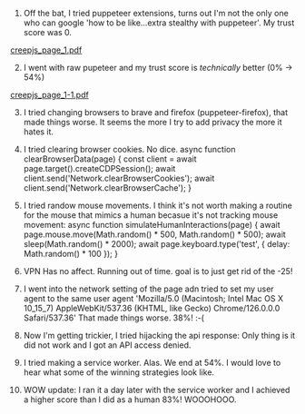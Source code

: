 1. Off the bat, I tried puppeteer extensions, turns out I'm not the only one who can google 'how to be like...extra stealthy with puppeteer'. 
  My trust score was 0.

[creepjs_page_1.pdf](https://github.com/user-attachments/files/16047512/creepjs_page_1.pdf)

2. I went with raw pupeteer and my trust score is *technically* better (0% -> 54%)

[creepjs_page_1-1.pdf](https://github.com/user-attachments/files/16047535/creepjs_page_1-1.pdf)

3. I tried changing browsers to brave and firefox (puppeteer-firefox), that made things worse. It seems the more I try to add privacy the more it hates it. 

4. I tried clearing browser cookies. No dice.
   async function clearBrowserData(page) {
  const client = await page.target().createCDPSession();
  await client.send('Network.clearBrowserCookies');
  await client.send('Network.clearBrowserCache');
}

5. I tried randow mouse movements. I think it's not worth making a routine for the mouse that mimics a human becasue it's not tracking mouse movement: async function simulateHumanInteractions(page) {
  await page.mouse.move(Math.random() * 500, Math.random() * 500);
  await sleep(Math.random() * 2000);
  await page.keyboard.type('test', { delay: Math.random() * 100 });
}


6. VPN Has no affect. Running out of time. goal is to just get rid of the -25!

7.  I went into the network setting of the page adn tried to set my user agent to the same user agent 'Mozilla/5.0 (Macintosh; Intel Mac OS X 10_15_7) AppleWebKit/537.36 (KHTML, like Gecko) Chrome/126.0.0.0 Safari/537.36' That made things worse. 38%! :-(

8. Now I'm getting trickier, I tried hijacking the api response:
Only thing is it did not work and I got an API access denied. 

9. I tried making a service worker. Alas. We end at 54%. I would love to hear what some of the winning strategies look like. 

10. WOW update: I ran it a day later with the service worker and I achieved a higher score than I did as a human 83%! WOOOHOOO.
